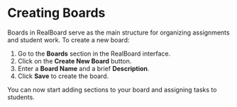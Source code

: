 # Creating Boards

Boards in RealBoard serve as the main structure for organizing assignments and student work. To create a new board:

1. Go to the **Boards** section in the RealBoard interface.
2. Click on the **Create New Board** button.
3. Enter a **Board Name** and a brief **Description**.
4. Click **Save** to create the board.

You can now start adding sections to your board and assigning tasks to students.
